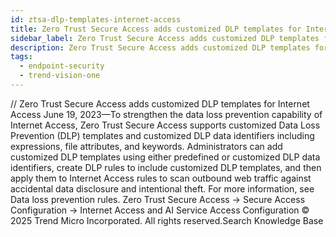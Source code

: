 ```yaml
---
id: ztsa-dlp-templates-internet-access
title: Zero Trust Secure Access adds customized DLP templates for Internet Access
sidebar_label: Zero Trust Secure Access adds customized DLP templates for Internet Access
description: Zero Trust Secure Access adds customized DLP templates for Internet Access
tags:
  - endpoint-security
  - trend-vision-one
---
```


/*<![CDATA[*/ $('#title').html($('meta[name=map-description]').attr('content')); /*]]>*/ Zero Trust Secure Access adds customized DLP templates for Internet Access June 19, 2023—To strengthen the data loss prevention capability of Internet Access, Zero Trust Secure Access supports customized Data Loss Prevention (DLP) templates and customized DLP data identifiers including expressions, file attributes, and keywords. Administrators can add customized DLP templates using either predefined or customized DLP data identifiers, create DLP rules to include customized DLP templates, and then apply them to Internet Access rules to scan outbound web traffic against accidental data disclosure and intentional theft. For more information, see Data loss prevention rules. Zero Trust Secure Access → Secure Access Configuration → Internet Access and AI Service Access Configuration © 2025 Trend Micro Incorporated. All rights reserved.Search Knowledge Base